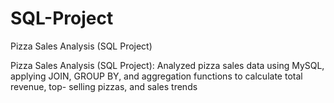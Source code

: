 # SQL-Project
Pizza Sales Analysis (SQL Project)

Pizza Sales Analysis (SQL Project): Analyzed pizza sales data using MySQL, applying JOIN, GROUP BY, and aggregation functions to calculate total revenue, top- selling pizzas, and sales trends

